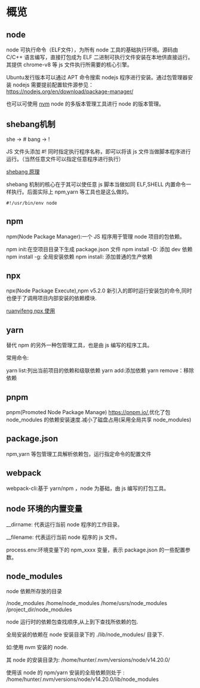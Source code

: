 # 概览

## node

node 可执行命令（ELF文件），为所有 node 工具的基础执行环境。源码由 C/C++ 语言编写，直接打包成为 ELF 二进制可执行文件安装在本地供直接运行。
其提供 chrome-v8 等 js 文件执行所需要的核心引擎。

Ubuntu发行版本可以通过 APT 命令搜索 nodejs 程序进行安装。通过包管理器安装 nodejs 需要提前配置软件源参见： <https://nodejs.org/en/download/package-manager/>

也可以可使用 [nvm](https://github.com/nvm-sh/nvm) node 的多版本管理工具进行 node 的版本管理。

## shebang机制

she -> #
bang -> !

JS 文件头添加 #! 同时指定执行程序名称，即可以将该 js 文件当做脚本程序进行运行。（当然任意文件可以指定任意程序进行执行）

[shebang 原理](https://cjting.me/2020/12/10/tiny-x64-helloworld/)

shebang 机制的核心在于其可以使任意 js 脚本当做如同 ELF,SHELL 内置命令一样执行。后面实际上 npm,yarn 等工具也是这么做的。

```shell
#!/usr/bin/env node
```

## npm

npm(Node Package Manager):一个 JS 程序用于管理 node 项目的包依赖。

npm init:在空项目目录下生成 package.json 文件
npm install -D: 添加 dev 依赖
npm install -g: 全局安装依赖
npm install: 添加普通的生产依赖

## npx 

npx(Node Package Execute),npm v5.2.0 新引入的即时运行安装包的命令,同时也便于了调用项目内部安装的依赖模块.

[ruanyifeng npx 使用](https://www.ruanyifeng.com/blog/2019/02/npx.html)

## yarn

替代 npm 的另外一种包管理工具，也是由 js 编写的程序工具。

常用命令:

yarn list:列出当前项目的依赖和级联依赖
yarn add:添加依赖
yarn remove：移除依赖

## pnpm

pnpm(Promoted Node Package Manage) <https://pnpm.io/>,优化了包 node_modules 的依赖安装速度.减小了磁盘占用(采用全局共享 node_modules)


## package.json

npm,yarn 等包管理工具解析依赖包，运行指定命令的配置文件

## webpack

webpack-cli:基于 yarn/npm ，node 为基础，由 js 编写的打包工具。

## node 环境的内置变量

__dirname: 代表运行当前 node 程序的工作目录。

__filename: 代表运行当前 node 程序的 js 文件。

process.env:环境变量下的 npm_xxxx 变量，表示 package.json 的一些配置参数。

## node_modules

node 依赖所存放的目录

/node_modules
/home/node_modules
/home/usrs/node_modules
/project_dir/node_modules

node 运行时的依赖包查找顺序,从上到下查找所依赖的包.

全局安装的依赖在 node 安装目录下的 ./lib/node_modules/ 目录下.

如:使用 nvm 安装的 node.

其 node 的安装目录为: /home/hunter/.nvm/versions/node/v14.20.0/

使用该 node 的 npm/yarn 安装的全局依赖则处于 : /home/hunter/.nvm/versions/node/v14.20.0/lib/node_modules
